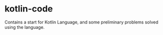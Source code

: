 # kotlin-code
Contains a start for Kotlin Language, and some preliminary problems solved using the language.
